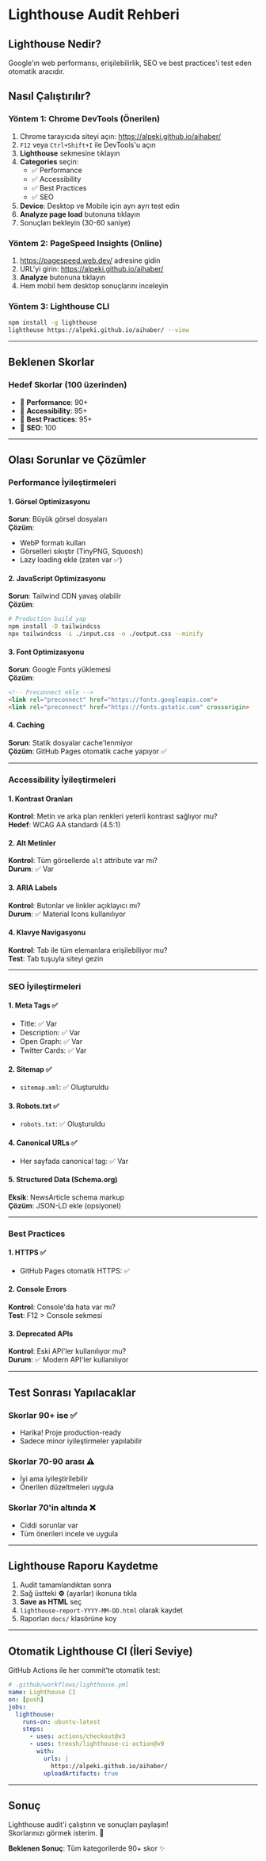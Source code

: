 # Lighthouse Audit Rehberi

## Lighthouse Nedir?
Google'ın web performansı, erişilebilirlik, SEO ve best practices'i test eden otomatik aracıdır.

## Nasıl Çalıştırılır?

### Yöntem 1: Chrome DevTools (Önerilen)
1. Chrome tarayıcıda siteyi açın: https://alpeki.github.io/aihaber/
2. `F12` veya `Ctrl+Shift+I` ile DevTools'u açın
3. **Lighthouse** sekmesine tıklayın
4. **Categories** seçin:
   - ✅ Performance
   - ✅ Accessibility
   - ✅ Best Practices
   - ✅ SEO
5. **Device**: Desktop ve Mobile için ayrı ayrı test edin
6. **Analyze page load** butonuna tıklayın
7. Sonuçları bekleyin (30-60 saniye)

### Yöntem 2: PageSpeed Insights (Online)
1. https://pagespeed.web.dev/ adresine gidin
2. URL'yi girin: https://alpeki.github.io/aihaber/
3. **Analyze** butonuna tıklayın
4. Hem mobil hem desktop sonuçlarını inceleyin

### Yöntem 3: Lighthouse CLI
```bash
npm install -g lighthouse
lighthouse https://alpeki.github.io/aihaber/ --view
```

---

## Beklenen Skorlar

### Hedef Skorlar (100 üzerinden)
- 🎯 **Performance**: 90+
- 🎯 **Accessibility**: 95+
- 🎯 **Best Practices**: 95+
- 🎯 **SEO**: 100

---

## Olası Sorunlar ve Çözümler

### Performance İyileştirmeleri

#### 1. Görsel Optimizasyonu
**Sorun**: Büyük görsel dosyaları  
**Çözüm**:
- WebP formatı kullan
- Görselleri sıkıştır (TinyPNG, Squoosh)
- Lazy loading ekle (zaten var ✅)

#### 2. JavaScript Optimizasyonu
**Sorun**: Tailwind CDN yavaş olabilir  
**Çözüm**:
```bash
# Production build yap
npm install -D tailwindcss
npx tailwindcss -i ./input.css -o ./output.css --minify
```

#### 3. Font Optimizasyonu
**Sorun**: Google Fonts yüklemesi  
**Çözüm**:
```html
<!-- Preconnect ekle -->
<link rel="preconnect" href="https://fonts.googleapis.com">
<link rel="preconnect" href="https://fonts.gstatic.com" crossorigin>
```

#### 4. Caching
**Sorun**: Statik dosyalar cache'lenmiyor  
**Çözüm**: GitHub Pages otomatik cache yapıyor ✅

---

### Accessibility İyileştirmeleri

#### 1. Kontrast Oranları
**Kontrol**: Metin ve arka plan renkleri yeterli kontrast sağlıyor mu?  
**Hedef**: WCAG AA standardı (4.5:1)

#### 2. Alt Metinler
**Kontrol**: Tüm görsellerde `alt` attribute var mı?  
**Durum**: ✅ Var

#### 3. ARIA Labels
**Kontrol**: Butonlar ve linkler açıklayıcı mı?  
**Durum**: ✅ Material Icons kullanılıyor

#### 4. Klavye Navigasyonu
**Kontrol**: Tab ile tüm elemanlara erişilebiliyor mu?  
**Test**: Tab tuşuyla siteyi gezin

---

### SEO İyileştirmeleri

#### 1. Meta Tags ✅
- Title: ✅ Var
- Description: ✅ Var
- Open Graph: ✅ Var
- Twitter Cards: ✅ Var

#### 2. Sitemap ✅
- `sitemap.xml`: ✅ Oluşturuldu

#### 3. Robots.txt ✅
- `robots.txt`: ✅ Oluşturuldu

#### 4. Canonical URLs ✅
- Her sayfada canonical tag: ✅ Var

#### 5. Structured Data (Schema.org)
**Eksik**: NewsArticle schema markup  
**Çözüm**: JSON-LD ekle (opsiyonel)

---

### Best Practices

#### 1. HTTPS ✅
- GitHub Pages otomatik HTTPS: ✅

#### 2. Console Errors
**Kontrol**: Console'da hata var mı?  
**Test**: F12 > Console sekmesi

#### 3. Deprecated APIs
**Kontrol**: Eski API'ler kullanılıyor mu?  
**Durum**: ✅ Modern API'ler kullanılıyor

---

## Test Sonrası Yapılacaklar

### Skorlar 90+ ise ✅
- Harika! Proje production-ready
- Sadece minor iyileştirmeler yapılabilir

### Skorlar 70-90 arası ⚠️
- İyi ama iyileştirilebilir
- Önerilen düzeltmeleri uygula

### Skorlar 70'in altında ❌
- Ciddi sorunlar var
- Tüm önerileri incele ve uygula

---

## Lighthouse Raporu Kaydetme

1. Audit tamamlandıktan sonra
2. Sağ üstteki **⚙️** (ayarlar) ikonuna tıkla
3. **Save as HTML** seç
4. `lighthouse-report-YYYY-MM-DD.html` olarak kaydet
5. Raporları `docs/` klasörüne koy

---

## Otomatik Lighthouse CI (İleri Seviye)

GitHub Actions ile her commit'te otomatik test:

```yaml
# .github/workflows/lighthouse.yml
name: Lighthouse CI
on: [push]
jobs:
  lighthouse:
    runs-on: ubuntu-latest
    steps:
      - uses: actions/checkout@v3
      - uses: treosh/lighthouse-ci-action@v9
        with:
          urls: |
            https://alpeki.github.io/aihaber/
          uploadArtifacts: true
```

---

## Sonuç

Lighthouse audit'i çalıştırın ve sonuçları paylaşın!  
Skorlarınızı görmek isterim. 🚀

**Beklenen Sonuç**: Tüm kategorilerde 90+ skor ✨
